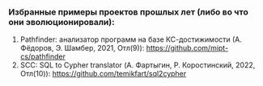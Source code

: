 ### Избранные примеры проектов прошлых лет (либо во что они эволюционировали):

1. Pathfinder: анализатор программ на базе КС-достижимости (А. Фёдоров, Э. Шамбер, 2021, Отл(9)): https://github.com/mipt-cs/pathfinder
2. SCC: SQL to Cypher translator (А. Фартыгин, Р. Коростинский, 2022, Отл(10)): https://github.com/temikfart/sql2cypher
